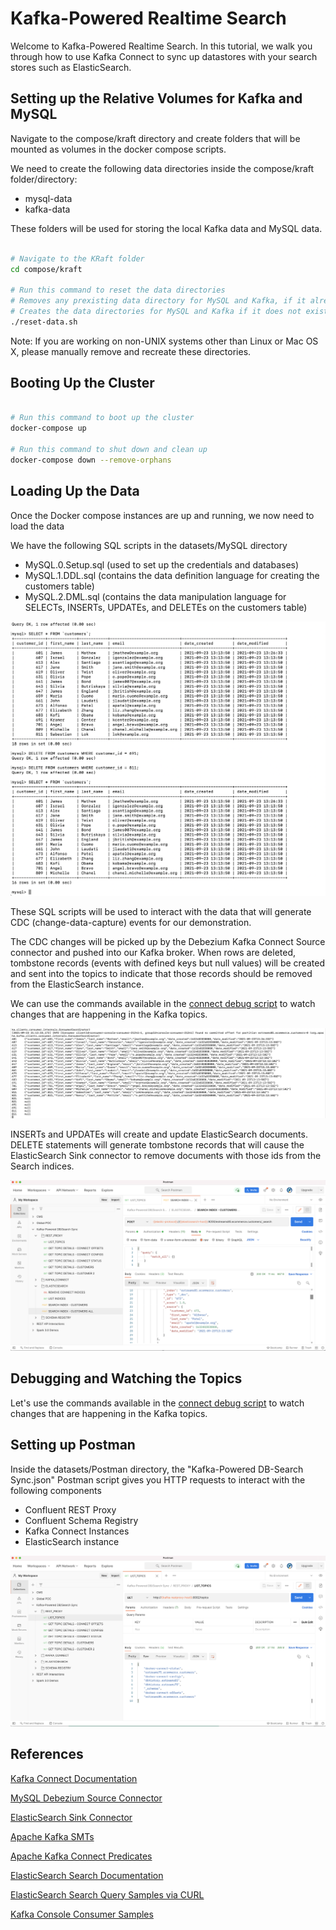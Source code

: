 # Kafka-Powered Realtime Search

Welcome to Kafka-Powered Realtime Search. In this tutorial, we walk you through how to use Kafka Connect to sync up datastores with your search stores such as ElasticSearch.

## Setting up the Relative Volumes for Kafka and MySQL

Navigate to the compose/kraft directory and create folders that will be mounted as volumes in the docker compose scripts. 

We need to create the following data directories inside the compose/kraft folder/directory:

- mysql-data
- kafka-data

These folders will be used for storing the local Kafka data and MySQL data.

```bash

# Navigate to the KRaft folder
cd compose/kraft

# Run this command to reset the data directories
# Removes any prexisting data directory for MySQL and Kafka, if it already exists
# Creates the data directories for MySQL and Kafka if it does not exist
./reset-data.sh

```

Note: If you are working on non-UNIX systems other than Linux or Mac OS X, please manually remove and recreate these directories.

## Booting Up the Cluster

```bash

# Run this command to boot up the cluster
docker-compose up

# Run this command to shut down and clean up
docker-compose down --remove-orphans

```

## Loading Up the Data

Once the Docker compose instances are up and running, we now need to load the data

We have the following SQL scripts in the datasets/MySQL directory

- MySQL.0.Setup.sql (used to set up the credentials and databases)
- MySQL.1.DDL.sql (contains the data definition language for creating the customers table)
- MySQL.2.DML.sql (contains the data manipulation language for SELECTs, INSERTs, UPDATEs, and DELETEs on the customers table)

![SQL Script](SQL.png "MySQL DDL and DML scripts")

These SQL scripts will be used to interact with the data that will generate CDC (change-data-capture) events for our demonstration.

The CDC changes will be picked up by the Debezium Kafka Connect Source connector and pushed into our Kafka broker. When rows are deleted, tombstone records (events with defined keys but null values) will be created and sent into the topics to indicate that those records should be removed from the ElasticSearch instance.

We can use the commands available in the [connect debug script](KAFKA-CONNECT-DEBUG.md) to watch changes that are happening in the Kafka topics.

![Console Consumer](kafka-console-consumer.png "Kafka Console Consumer")

INSERTs and UPDATEs will create and update ElasticSearch documents. DELETE statements will generate tombstone records that will cause the ElasticSearch Sink connector to remove documents with those ids from the Search indices.

![ElasticSearch Queries Kafka Connect](elasticsearch.png "ElasticSearch Queries")

## Debugging and Watching the Topics

Let's use the commands available in the [connect debug script](KAFKA-CONNECT-DEBUG.md) to watch changes that are happening in the Kafka topics.

## Setting up Postman

Inside the datasets/Postman directory, the "Kafka-Powered DB-Search Sync.json" Postman script gives you HTTP requests to interact with the following components

- Confluent REST Proxy
- Confluent Schema Registry
- Kafka Connect Instances
- ElasticSearch instance

![Postman Script](datasets/Postman/Postman-Screen.png "Postman Demo")


## References

[Kafka Connect Documentation](https://kafka.apache.org/documentation.html#connect)

[MySQL Debezium Source Connector](https://debezium.io/documentation/reference/connectors/mysql.html#how-the-mysql-connector-works)

[ElasticSearch Sink Connector](https://docs.confluent.io/kafka-connect-elasticsearch/current/overview.html#configuration-properties)

[Apache Kafka SMTs](https://docs.confluent.io/platform/current/connect/transforms/overview.html)

[Apache Kafka Connect Predicates](https://docs.confluent.io/platform/current/connect/transforms/filter-ak.html) 

[ElasticSearch Search Documentation](https://www.elastic.co/guide/en/elasticsearch/reference/current/search-search.html#search-search-api-request)

[ElasticSearch Search Query Samples via CURL](ELASTICSEARCH.md)

[Kafka Console Consumer Samples](KAFKA-CONNECT-DEBUG.md) 
